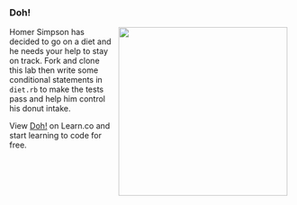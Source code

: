 

### Doh!
<img src="https://s3.amazonaws.com/after-school-assets/homer.gif" width="300px" align="right" hspace="10"> Homer Simpson has decided to go on a diet and he needs your help to stay on track. Fork and clone this lab then write some conditional statements in `diet.rb` to make the tests pass and help him control his donut intake. 

<p data-visibility='hidden'>View <a href='https://learn.co/lessons/hs-conditional-diet-lab' title='Doh!'>Doh!</a> on Learn.co and start learning to code for free.</p>
